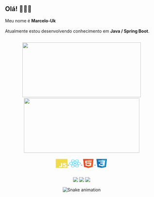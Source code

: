 ## Olá! ✌🏻🙂<br>
Meu nome é <strong>Marcelo-Uk</strong><br><br>
Atualmente estou desenvolvendo conhecimento em <strong>Java / Spring Boot</strong>.<br>
##

<div align="center">
  <a href="https://github.com/Marcelo-Uk">
  <img height="180em" width="390" src="https://github-readme-stats.vercel.app/api?username=marcelo-uk&show_icons=true&theme=dracula&include_all_commits=true&count_private=true"/>
  <img height="180em" width="380" src="https://github-readme-stats.vercel.app/api/top-langs/?username=marcelo-uk&layout=compact&langs_count=7&theme=dracula"/>
</div>
<div align="center"><br>
  <img align="center" alt="Rafa-Js" height="30" width="40" src="https://raw.githubusercontent.com/devicons/devicon/master/icons/javascript/javascript-plain.svg">
  <img align="center" alt="Rafa-React" height="30" width="40" src="https://raw.githubusercontent.com/devicons/devicon/master/icons/react/react-original.svg">
  <img align="center" alt="Rafa-HTML" height="30" width="40" src="https://raw.githubusercontent.com/devicons/devicon/master/icons/html5/html5-original.svg">
  <img align="center" alt="Rafa-CSS" height="30" width="40" src="https://raw.githubusercontent.com/devicons/devicon/master/icons/css3/css3-original.svg">
  <link rel="stylesheet" href="https://cdn.jsdelivr.net/gh/devicons/devicon@v2.15.1/devicon.min.css">
  <link rel="stylesheet" href="https://cdn.jsdelivr.net/gh/devicons/devicon@v2.15.1/devicon.min.css">
</div>
  
  ##
 
<div align="center"> 
  <a href="[https://instagram.com/rafaballerini](https://www.instagram.com/uk.mribeiro" target="_blank"><img src="https://img.shields.io/badge/-Instagram-%23E4405F?style=for-the-badge&logo=instagram&logoColor=white" target="_blank"></a>
 	<a href = "mailto:mribeirocorp@gmail.com"><img src="https://img.shields.io/badge/-Gmail-%23333?style=for-the-badge&logo=gmail&logoColor=white" target="_blank"></a>
  <a href="https://www.linkedin.com/in/marcelo-ribeiro-9bb29243" target="_blank"><img src="https://img.shields.io/badge/-LinkedIn-%230077B5?style=for-the-badge&logo=linkedin&logoColor=white" target="_blank"></a> 
 
  ![Snake animation](https://github.com/Marcelo-Uk/Marcelo-Uk/blob/output/github-contribution-grid-snake.svg)
 
</div>
